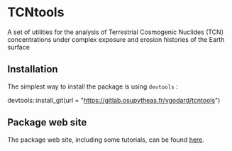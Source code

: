 # TCNtools

A set of utilities for the analysis of Terrestrial Cosmogenic Nuclides (TCN) concentrations under complex exposure and erosion histories of the Earth surface

## Installation
The simplest way to install the package is using `devtools` :

devtools::install_git(url = "https://gitlab.osupytheas.fr/vgodard/tcntools")

## Package web site

The package web site, including some tutorials, can be found [here](https://people.cerege.fr/~vgodard/tcntools/docs/index.html).
